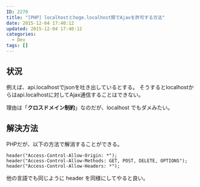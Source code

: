 ```yaml
---
ID: 2270
title: "[PHP] localhostとhoge.localhost間でAjaxを許可する方法"
date: 2015-12-04 17:40:12
updated: 2015-12-04 17:40:12
categories:
  - Dev
tags: []
---
```


<!--more-->
<h2>状況</h2>
例えば、api.localhostでjsonを吐き出しているとする。
そうするとlocalhostからはapi.localhostに対してAjax通信することはできない。

理由は「<b>クロスドメイン制約</b>」なのだが、localhost でもダメみたい。

<h2>解決方法</h2>
PHPだが、以下の方法で解消することができる。
<pre class="php"><code>header("Access-Control-Allow-Origin: *");
header("Access-Control-Allow-Methods: GET, POST, DELETE, OPTIONS");
header("Access-Control-Allow-Headers: *");</code></pre>

他の言語でも同じように header を同様にしてやると良い。
